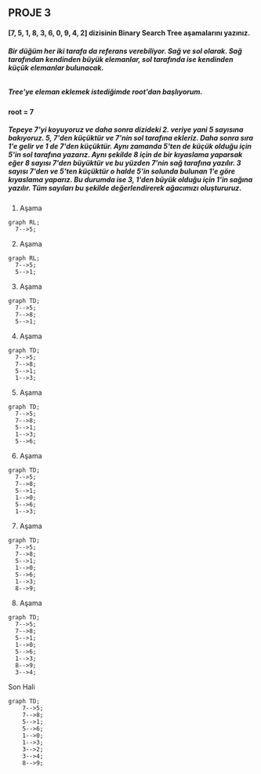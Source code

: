 ## PROJE 3
#### **[7, 5, 1, 8, 3, 6, 0, 9, 4, 2] dizisinin Binary Search Tree aşamalarını yazınız.**

###### ***Bir düğüm her iki tarafa da referans verebiliyor. Sağ ve sol olarak. Sağ tarafından kendinden büyük elemanlar, sol tarafında ise kendinden küçük elemanlar bulunacak.***

##### **Tree'ye eleman eklemek istediğimde root'dan başlıyorum.**
#### root = 7
##### ***Tepeye 7'yi koyuyoruz ve daha sonra dizideki 2. veriye yani 5 sayısına bakıyoruz. 5, 7'den küçüktür ve 7'nin sol tarafına ekleriz. Daha sonra sıra 1'e gelir ve 1 de 7'den küçüktür. Aynı zamanda 5'ten de küçük olduğu için 5'in sol tarafına yazarız. Aynı şekilde 8 için de bir kıyaslama yaparsak eğer 8 sayısı 7'den büyüktür ve bu yüzden 7'nin sağ tarafına yazılır. 3 sayısı 7'den ve 5'ten küçüktür o halde 5'in solunda bulunan 1'e göre kıyaslama yaparız. Bu durumda ise 3, 1'den büyük olduğu için 1'in sağına yazılır. Tüm sayıları bu şekilde değerlendirerek ağacımızı oluştururuz.***

1. Aşama
```mermaid
graph RL;
  7-->5;
```

2. Aşama
```mermaid
graph RL;
  7-->5;
  5-->1;
```

3. Aşama
```mermaid
graph TD;
  7-->5;
  7-->8;
  5-->1;
```

4. Aşama
```mermaid
graph TD;
  7-->5;
  7-->8;
  5-->1;
  1-->3;
```

5. Aşama
```mermaid
graph TD;
  7-->5;
  7-->8;
  5-->1;
  1-->3;
  5-->6;
```

6. Aşama
```mermaid
graph TD;
  7-->5;
  7-->8;
  5-->1;
  1-->0;
  5-->6;
  1-->3;
```

7. Aşama
```mermaid
graph TD;
  7-->5;
  7-->8;
  5-->1;
  1-->0;
  5-->6;
  1-->3;
  8-->9;
```

8. Aşama
```mermaid
graph TD;
  7-->5;
  7-->8;
  5-->1;
  1-->0;
  5-->6;
  1-->3;
  8-->9;
  3-->4;
```

Son Hali
```mermaid
graph TD;
    7-->5;
    7-->8;
    5-->1;
    5-->6;
    1-->0;
    1-->3;
    3-->2;
    3-->4;
    8-->9;
```
